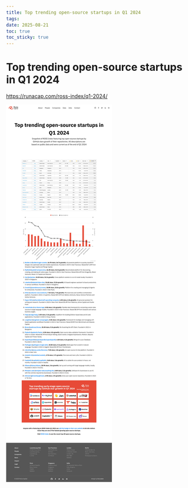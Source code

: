 ```yaml
---
title: Top trending open-source startups in Q1 2024
tags: 
date: 2025-08-21
toc: true
toc_sticky: true
---
```


# Top trending open-source startups in Q1 2024

https://runacap.com/ross-index/q1-2024/



![](../_asset/2025-08-21-runa-20250821140832.jpg)
